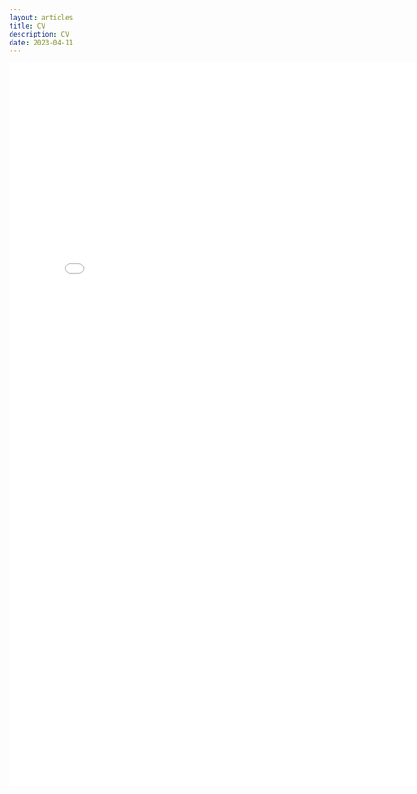 ```yaml
---
layout: articles
title: CV
description: CV
date: 2023-04-11
---
```


<embed src="/files/CV_202304.pdf" width="800" height="1300"></embed>